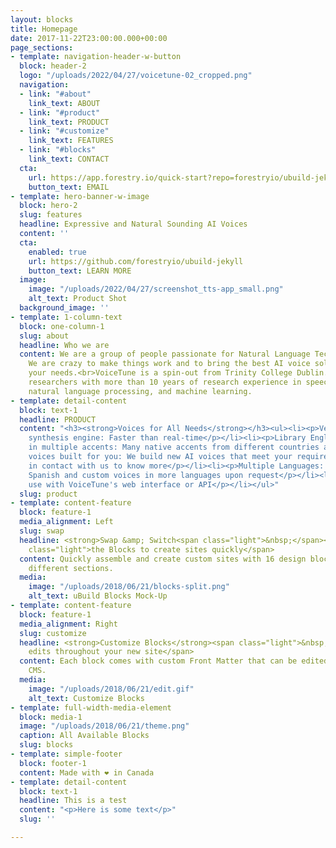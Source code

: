 ```yaml
---
layout: blocks
title: Homepage
date: 2017-11-22T23:00:00.000+00:00
page_sections:
- template: navigation-header-w-button
  block: header-2
  logo: "/uploads/2022/04/27/voicetune-02_cropped.png"
  navigation:
  - link: "#about"
    link_text: ABOUT
  - link: "#product"
    link_text: PRODUCT
  - link: "#customize"
    link_text: FEATURES
  - link: "#blocks"
    link_text: CONTACT
  cta:
    url: https://app.forestry.io/quick-start?repo=forestryio/ubuild-jekyll&provider=github&engine=jekyll
    button_text: EMAIL
- template: hero-banner-w-image
  block: hero-2
  slug: features
  headline: Expressive and Natural Sounding AI Voices
  content: ''
  cta:
    enabled: true
    url: https://github.com/forestryio/ubuild-jekyll
    button_text: LEARN MORE
  image:
    image: "/uploads/2022/04/27/screenshot_tts-app_small.png"
    alt_text: Product Shot
  background_image: ''
- template: 1-column-text
  block: one-column-1
  slug: about
  headline: Who we are
  content: We are a group of people passionate for Natural Language Technologies.
    We are crazy to make things work and to bring the best AI voice solutions for
    your needs.<br>VoiceTune is a spin-out from Trinity College Dublin. Our team includes
    researchers with more than 10 years of research experience in speech signal processing,
    natural language processing, and machine learning.
- template: detail-content
  block: text-1
  headline: PRODUCT
  content: "<h3><strong>Voices for All Needs</strong></h3><ul><li><p>Very fast speech
    synthesis engine: Faster than real-time</p></li><li><p>Library English voices
    in multiple accents: Many native accents from different countries and regions</p></li><li><p>Custom/Brand
    voices built for you: We build new AI voices that meet your requirements, get
    in contact with us to know more</p></li><li><p>Multiple Languages: English, Italian,
    Spanish and custom voices in more languages upon request</p></li><li><p>Easy to
    use with VoiceTune's web interface or API</p></li></ul>"
  slug: product
- template: content-feature
  block: feature-1
  media_alignment: Left
  slug: swap
  headline: <strong>Swap &amp; Switch<span class="light">&nbsp;</span></strong><span
    class="light">the Blocks to create sites quickly</span>
  content: Quickly assemble and create custom sites with 16 design blocks for seven
    different sections.
  media:
    image: "/uploads/2018/06/21/blocks-split.png"
    alt_text: uBuild Blocks Mock-Up
- template: content-feature
  block: feature-1
  media_alignment: Right
  slug: customize
  headline: <strong>Customize Blocks</strong><span class="light">&nbsp;to make quick
    edits throughout your new site</span>
  content: Each block comes with custom Front Matter that can be edited in Forestry
    CMS.
  media:
    image: "/uploads/2018/06/21/edit.gif"
    alt_text: Customize Blocks
- template: full-width-media-element
  block: media-1
  image: "/uploads/2018/06/21/theme.png"
  caption: All Available Blocks
  slug: blocks
- template: simple-footer
  block: footer-1
  content: Made with ❤︎ in Canada
- template: detail-content
  block: text-1
  headline: This is a test
  content: "<p>Here is some text</p>"
  slug: ''

---
```

